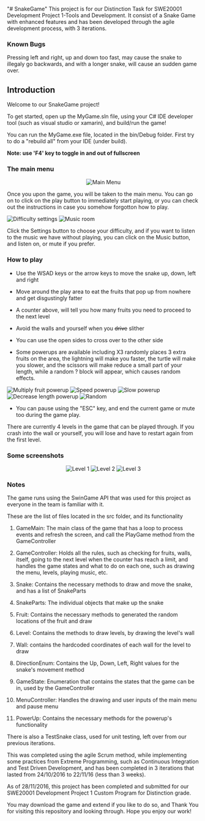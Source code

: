 "# SnakeGame" 
This project is for our Distinction Task for SWE20001 Development Project 1-Tools and Development.
It consist of a Snake Game with enhanced features and has been developed through the agile development process, with 3 iterations.

### Known Bugs ###

Pressing left and right, up and down too fast, may cause the snake to illegaly go backwards, and with a longer snake, will cause an sudden game over.

## Introduction ##

Welcome to our SnakeGame project! 

To get started, open up the MyGame.sln file, using your C# IDE developer tool (such as visual studio or xamarin), and build/run the game!

You can run the MyGame.exe file, located in the bin/Debug folder. First try to do a "rebuild all" from your IDE (under build).

**Note: use 'F4' key to toggle in and out of fullscreen**

### The main menu ###

<p align="center">
<img src="https://github.com/dandynood/SnakeGame/wiki/images/mainmenu.PNG" alt="Main Menu"/>
</p>

Once you upon the game, you will be taken to the main menu. You can go on to click on the play button to immediately start playing, or you can check out the instructions in case you somehow forgotton how to play.

<p align="left">
<img src="https://github.com/dandynood/SnakeGame/wiki/images/settings.PNG" alt="Difficulty settings"/>
<img src="https://github.com/dandynood/SnakeGame/wiki/images/music.PNG" alt="Music room"/>
</p>

Click the Settings button to choose your difficulty, and if you want to listen to the music we have without playing, you can click on the Music button, and listen on, or mute if you prefer.

### How to play ###

- Use the WSAD keys or the arrow keys to move the snake up, down, left and right

- Move around the play area to eat the fruits that pop up from nowhere and get disgustingly fatter

- A counter above, will tell you how many fruits you need to proceed to the next level

- Avoid the walls and yourself when you ~~drive~~ slither

- You can use the open sides to cross over to the other side

- Some powerups are available including X3 randomly places 3 extra fruits on the area, the lightning will make you faster, the turtle will make you slower, and the scissors will make reduce a small part of your length, while a random ? block will appear, which causes random effects.
<p align="left">
<img src="https://github.com/dandynood/SnakeGame/wiki/images/multiplyfruit.png" alt="Multiply fruit powerup"/>
<img src="https://github.com/dandynood/SnakeGame/wiki/images/lightning.png" alt="Speed powerup"/>
<img src="https://github.com/dandynood/SnakeGame/wiki/images/turtle.png" alt="Slow powerup"/>
<img src="https://github.com/dandynood/SnakeGame/wiki/images/scissors.png" alt="Decrease length powerup"/>
<img src="https://github.com/dandynood/SnakeGame/wiki/images/question.png" alt="Random"/>
</p>

- You can pause using the "ESC" key, and end the current game or mute too during the game play.

There are currently 4 levels in the game that can be played through. If you crash into the wall or yourself, you will lose and have to restart again from the first level.

### Some screenshots ###
<p align="center">
<img src="https://github.com/dandynood/SnakeGame/wiki/images/level1.PNG" alt="Level 1"/>
<img src="https://github.com/dandynood/SnakeGame/wiki/images/level2.PNG" alt="Level 2"/>
<img src="https://github.com/dandynood/SnakeGame/wiki/images/level3.PNG" alt="Level 3"/>
</p>

### Notes ###

The game runs using the SwinGame API that was used for this project as everyone in the team is familiar with it.

These are the list of files located in the src folder, and its functionality

1. GameMain: The main class of the game that has a loop to process events and refresh the screen, and call the PlayGame method from the GameController

2. GameController: Holds all the rules, such as checking for fruits, walls, itself, going to the next level when the counter has reach a limit, and handles the game states and what to do on each one, such as drawing the menu, levels, playing music, etc.

3. Snake: Contains the necessary methods to draw and move the snake, and has a list of SnakeParts

4. SnakeParts: The individual objects that make up the snake

5. Fruit: Contains the necessary methods to generated the random locations of the fruit and draw

6. Level: Contains the methods to draw levels, by drawing the level's wall

7. Wall: contains the hardcoded coordinates of each wall for the level to draw

8. DirectionEnum: Contains the Up, Down, Left, Right values for the snake's movement method

9. GameState: Enumeration that contains the states that the game can be in, used by the GameController

10. MenuController: Handles the drawing and user inputs of the main menu and pause menu

11. PowerUp: Contains the necessary methods for the powerup's functionality

There is also a TestSnake class, used for unit testing, left over from our previous iterations.

This was completed using the agile Scrum method, while implementing some practices from Extreme Programming, such as Continuous Integration and Test Driven Development, and has been completed in 3 iterations that lasted from 24/10/2016 to 22/11/16 (less than 3 weeks).

As of 28/11/2016, this project has been completed and submitted for our SWE20001 Development Project 1 Custom Program for Distinction grade.

You may download the game and extend if you like to do so, and Thank You for visiting this repository and looking through.
Hope you enjoy our work!
